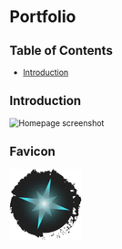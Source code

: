 # Portfolio

## Table of Contents

 + [Introduction](#introduction)

## Introduction

 ![Homepage screenshot](images/read-me/homepage.png "Homepage screenshot")

## Favicon

 <img src="images/star-favicon.png" style="width: 25%" />